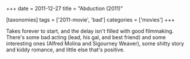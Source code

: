 +++
date = 2011-12-27
title = "Abduction (2011)"

[taxonomies]
tags = ['2011-movie', 'bad']
categories = ['movies']
+++

Takes forever to start, and the delay isn\'t filled with good
filmmaking. There\'s some bad acting (lead, his gal, and best friend)
and some interesting ones (Alfred Molina and Sigourney Weaver), some
shitty story and kiddy romance, and little else that\'s positive.
